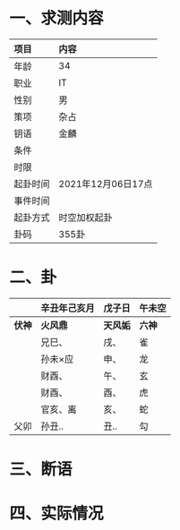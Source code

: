 # 一、求测内容
|项目|内容|
|:-|:-|
|年龄|34|
|职业|IT|
|性别|男|
|策项|杂占|
|钥语|金麟|
|条件||
|时限||
|起卦时间|2021年12月06日17点|
|事件时间||
|起卦方式|时空加权起卦|
|卦码|355卦|

# 二、卦
||辛丑年己亥月|戊子日|午未空|
|:-|:-|:-|:-|
|**伏神**|**火风鼎**|**天风姤**|**六神**|
||兄巳、|戌、|雀|
||孙未×应|申、|龙|
||财酉、|午、|玄|
||财酉、|酉、|虎|
||官亥、离|亥、|蛇|
|父卯|孙丑..|丑..|勾|


# 三、断语

# 四、实际情况